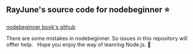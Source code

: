 ## RayJune's source code for nodebeginner  :star:

[nodebeginner book's github](https://github.com/manuelkiessling/nodebeginner.org)

There are some mistakes in nodebeginner. So issues in this repository will offter help.
 
Hope you enjoy the way of leanring Node.js. :muscle:
